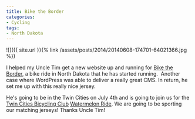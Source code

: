 ```yaml
---
title: Bike the Border
categories:
- Cycling
tags:
- North Dakota
---
```


![]({{ site.url }}{% link /assets/posts/2014/20140608-174701-64021366.jpg %})

I helped my Uncle Tim get a new website up and running for [Bike the Border](http://biketheborder.com), a bike ride in North Dakota that he has started running.  Another case where WordPress was able to deliver a really great CMS. In return, he set me up with this really nice jersey.

He's going to be in the Twin Cities on July 4th and is going to join us for the [Twin Cities Bicycling Club](http://www.biketcbc.org/) [Watermelon Ride](http://www.biketcbc.org/joomla/index.php/26-events/138-watermelon-ride). We are going to be sporting our matching jerseys! Thanks Uncle Tim!
